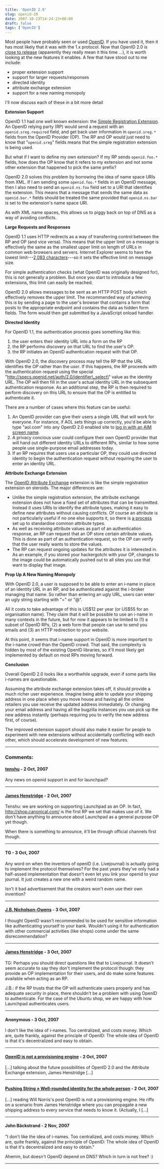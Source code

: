 ```yaml
---
title: 'OpenID 2.0'
slug: openid-20
date: 2007-10-23T14:24:23+08:00
draft: false
tags: ['OpenID']
---
```


Most people have probably seen or used [OpenID](http://openid.net/). If
you have used it, then it has most likely that it was with the 1.x
protocol. Now that OpenID 2.0 is [close to
release](http://openid.net/pipermail/specs/2007-October/002005.html)
(apparently they really mean it this time \...), it is worth looking at
the new features it enables. A few that have stood out to me include:

-   proper extension support
-   support for larger requests/responses
-   directed identity
-   attribute exchange extension
-   support for a new naming monopoly

I\'ll now discuss each of these in a bit more detail

**Extension Support**

OpenID 1.1 had one well known extension: the [Simple Registration
Extension](http://openid.net/specs/openid-simple-registration-extension-1_0.html "OpenID Simple Registration Extension 1.0").
An OpenID relying party (RP) would send a request with an
`openid.sreg.required` field, and get back user information in
`openid.sreg.*` fields from the OpenID Provider (OP). The RP and OP
would just need to know that \"`openid.sreg`\" fields means that the
simple registration extension is being used.

But what if I want to define my own extension? If my RP sends
`openid.foo.*` fields, how does the OP know that it refers to my
extension and not some other extension that happened to pick the same
prefix?

OpenID 2.0 solves this problem by borrowing the idea of name space URIs
from XML. If I am sending some `openid.foo.*` fields in an OpenID
message, then I also need to send an `openid.ns.foo` field set to a URI
that identifies the extension. This means that a message that sends the
same data as `openid.bar.*` fields should be treated the same provided
that `openid.ns.bar` is set to the extension\'s name space URI.

As with XML name spaces, this allows us to piggy back on top of DNS as a
way of avoiding conflicts.

**Large Requests and Responses**

OpenID 1.1 uses HTTP redirects as a way of transferring control between
the RP and OP (and vice versa). This means that the upper limit on a
message is effectively the same as the smallest upper limit on length of
URLs in common web browsers and servers. Internet Explorer seems to have
the lowest limit---[2,083
characters](http://support.microsoft.com/kb/208427 "Maximum URL length is 2,083 characters in Internet Explorer")---so
it sets the effective limit on message size.

For simple authentication checks (what OpenID was originally designed
for), this is not generally a problem. But once you start to introduce a
few extensions, this limit can easily be reached.

OpenID 2.0 allows messages to be sent as an HTTP POST body which
effectively removes the upper limit. The recommended way of achieving
this is by sending a page to the user\'s browser that contains a form
that posts to the appropriate endpoint and contains the data as hidden
form fields. The form would then get submitted by a JavaScript onload
handler.

**Directed Identity**

For OpenID 1.1, the authentication process goes something like this:

1.  the user enters their identity URL into a form on the RP
2.  the RP performs discovery on that URL to find the user\'s OP.
3.  the RP initiates an OpenID authentication request with that OP.

With OpenID 2.0, the discovery process may tell the RP that the URL
identifies the *OP* rather than the *user*. If this happens, the RP
proceeds with the authentication request using the special
\"http://specs.openid.net/auth/2.0/identifier\_select\" value as the
identity URL. The OP will then fill in the user\'s actual identity URL
in the subsequent authentication response. As an additional step, the RP
is then required to perform discovery on this URL to ensure that the OP
is entitled to authenticate it.

There are a number of cases where this feature can be useful:

1.  An OpenID provider can give their users a single URL that will work
    for everyone. For instance, if AOL sets things up correctly, you\'d
    be able to type \"aol.com\" into any OpenID 2.0 enabled site to [log
    in with an AIM screen
    name](http://dev.aol.com/aol-and-63-million-openids "AOL and 63 Million OpenIDs").
2.  A privacy concious user could configure their own OpenID provider
    that will hand out different identity URLs to different RPs, similar
    to how some people use single-purpose email addresses today.
3.  If an RP requires that users use a particular OP, they could use
    directed identity to begin the authentication request without
    requiring the user to enter an identity URL.

**Attribute Exchange Extension**

The [OpenID Attribute
Exchange](http://openid.net/specs/openid-attribute-exchange-1_0-07.html "OpenID Attribute Exchange 1.0 - Draft 07")
extension is like the simple registration extension on steroids. The
major differences are:

-   Unlike the simple registration extension, the attribute exchange
    extension does not have a fixed set of attributes that can be
    transmitted. Instead it uses URIs to identify the attribute types,
    making it easy to define new attributes without causing conflicts.
    Of course an attribute is not particularly useful if no one else
    supports it, so there is [a
    process](http://www.axschema.org/ "Schema for OpenID Attribute Exchange")
    set up to standardise common attribute types.
-   As well as receiving attribute values as part of an authentication
    response, an RP can request that an OP store certain attribute
    values. This is done as part of an authentication request, so the OP
    can verify that the user really wants to store the values.
-   The RP can request ongoing updates for the attributes it is
    interested in. As an example, if you stored your hackergotchi with
    your OP, changes to the image could be automatically pushed out to
    all sites you use that want to display that image.

**Prop Up A New Naming Monopoly**

With OpenID 2.0, a user is supposed to be able to enter an i-name in
place of an identity URL in an RP, and be authenticated against the
i-broker managing that name. So rather than entering an ugly URL, users
can enter an ugly string starting with \"=\" or \"@\".

All it costs to take advantage of this is US\$12 per year (or US\$55 for
an organisation name). They claim that it will be possible to use an
i-name in many contexts in the future, but for now it appears to be
limited to (1) a subset of OpenID RPs, (2) a web form that people can
use to send you emails and (3) an HTTP redirection to your website.

At this point, it seems that i-name support in OpenID is more important
to the i-name crowd than the OpenID crowd. That said, the complexity is
hidden by most of the existing OpenID libraries, so it\'ll most likely
get implemented by default on most RPs moving forward.

**Conclusion**

Overall OpenID 2.0 looks like a worthwhile upgrade, even if some parts
like i-names are questionable.

Assuming the attribute exchange extension takes off, it should provide a
much richer user experience. Imagine being able to update your shipping
address in one place when you move house and having all the online
retailers you use receive the updated address immediately. Or changing
your email address and having all the bugzilla instances you use pick up
the new address instantly (perhaps requiring you to verify the new
address first, of course).

The improved extension support should also make it easier for people to
experiment with new extensions without accidentally conflicting with
each other, which should accelerate development of new features.

---
### Comments:
#### [tenshu](http://www.tenshu.fr/) - <time datetime="2007-10-23 16:40:08">2 Oct, 2007</time>

Any news on openid support in and for launchpad?

---
#### [James Henstridge](http://blogs.gnome.org/jamesh/) - <time datetime="2007-10-23 17:23:20">2 Oct, 2007</time>

Tenshu: we are working on supporting Launchpad as an OP. In fact,
http://shop.canonical.com/ is the first RP we set that makes use of it.
We don\'t have anything to announce about Launchpad as a general purpose
OP yet though.

When there is something to announce, it\'ll be through official channels
first though.

---
#### TG - <time datetime="2007-10-24 01:37:57">3 Oct, 2007</time>

Any word on when the inventors of openID (i.e. Livejournal) is actually
going to implement the protocol themselves? For the past years they\'ve
only had a half-assed implementation that doesn\'t even let you link
your openid to your journal. It just creates a new one with a weird
random name.

Isn\'t it bad advertisement that the creators won\'t even use their own
invention?

---
#### [J.B. Nicholson-Owens](http://digitalcitizen.info/) - <time datetime="2007-10-24 01:55:48">3 Oct, 2007</time>

I thought OpenID wasn\'t recommended to be used for sensitive
information like authenticating yourself to your bank. Wouldn\'t using
it for authentication with other commercial activities (like shops) come
under the same disrecommendation?

---
#### [James Henstridge](http://blogs.gnome.org/jamesh/) - <time datetime="2007-10-24 09:51:17">3 Oct, 2007</time>

TG: Perhaps you should direct questions like that to Livejournal. It
doesn\'t seem accurate to say they don\'t implement the protocol though:
they provide an OP implementation for their users, and do make some
features available when acting as an RP.

J.B.: if the RP trusts that the OP will authenticate users properly and
has adequate security in place, there shouldn\'t be a problem with using
OpenID to authenticate. For the case of the Ubuntu shop, we are happy
with how Launchpad authenticates users.

---
#### Anonymous - <time datetime="2007-10-24 23:25:49">3 Oct, 2007</time>

I don\'t like the idea of i-names. Too centralized, and costs money.
Which are, quite frankly, against the principle of OpenID: The whole
idea of OpenID is that it\'s decentralized and easy to obtain.

---
#### [OpenID is not a provisioning engine](http://willnorris.com/2007/10/openid-is-not-a-provisioning-engine) - <time datetime="2007-10-30 16:11:56">2 Oct, 2007</time>

\[\...\] talking about the future possibilities of OpenID 2.0 and the
Attribute Exchange extension, James Henstridge \[\...\]

---
#### [Pushing String &raquo; Well-rounded identity for the whole person](http://www.xmlgrrl.com/blog/archives/2007/10/30/well-rounded-identity-for-the-whole-person/) - <time datetime="2007-10-30 22:52:36">2 Oct, 2007</time>

\[\...\] reading Will Norris's post OpenID is not a provisioning engine.
He riffs on a scenario from James Henstridge where you can propagate a
new shipping address to every service that needs to know it. (Actually,
I \[\...\]

---
#### John Bäckstrand - <time datetime="2007-11-06 23:13:06">2 Nov, 2007</time>

\"I don't like the idea of i-names. Too centralized, and costs money.
Which are, quite frankly, against the principle of OpenID: The whole
idea of OpenID is that it's decentralized and easy to obtain.\"

Ahemm, but doesn\'t OpenID depend on DNS? Which in turn is not free? :)

---
